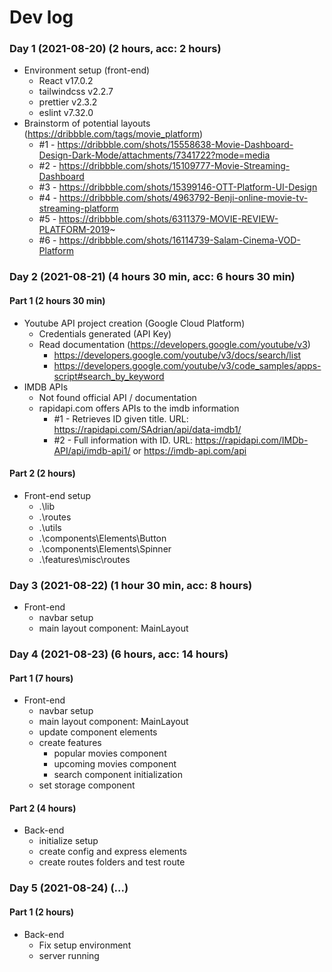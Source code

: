 # Dev log

### Day 1 (2021-08-20) (2 hours, acc: 2 hours)

* Environment setup (front-end)
  - React v17.0.2
  - tailwindcss v2.2.7
  - prettier v2.3.2
  - eslint v7.32.0
* Brainstorm of potential layouts (https://dribbble.com/tags/movie_platform)
  - #1 - https://dribbble.com/shots/15558638-Movie-Dashboard-Design-Dark-Mode/attachments/7341722?mode=media
  - #2 - https://dribbble.com/shots/15109777-Movie-Streaming-Dashboard
  - #3 - https://dribbble.com/shots/15399146-OTT-Platform-UI-Design
  - #4 - https://dribbble.com/shots/4963792-Benji-online-movie-tv-streaming-platform
  - #5 - https://dribbble.com/shots/6311379-MOVIE-REVIEW-PLATFORM-2019~
  - #6 - https://dribbble.com/shots/16114739-Salam-Cinema-VOD-Platform


### Day 2 (2021-08-21) (4 hours 30 min, acc: 6 hours 30 min)

#### Part 1 (2 hours 30 min)

* Youtube API project creation (Google Cloud Platform)
  - Credentials generated (API Key)
  - Read documentation (https://developers.google.com/youtube/v3)
    - https://developers.google.com/youtube/v3/docs/search/list
    - https://developers.google.com/youtube/v3/code_samples/apps-script#search_by_keyword
* IMDB APIs
  - Not found official API / documentation
  - rapidapi.com offers APIs to the imdb information
    - #1 - Retrieves ID given title. URL: https://rapidapi.com/SAdrian/api/data-imdb1/
    - #2 - Full information with ID. URL: https://rapidapi.com/IMDb-API/api/imdb-api1/ or https://imdb-api.com/api

#### Part 2 (2 hours)

* Front-end setup
  - .\lib
  - .\routes
  - .\utils
  - .\components\Elements\Button
  - .\components\Elements\Spinner
  - .\features\misc\routes

### Day 3 (2021-08-22) (1 hour 30 min, acc: 8 hours)

* Front-end
  - navbar setup
  - main layout component: MainLayout

### Day 4 (2021-08-23) (6 hours, acc: 14 hours)

#### Part 1 (7 hours)

* Front-end
  - navbar setup
  - main layout component: MainLayout
  - update component elements
  - create features
    * popular movies component
    * upcoming movies component
    * search component initialization
  - set storage component

#### Part 2 (4 hours)

* Back-end
  - initialize setup
  - create config and express elements
  - create routes folders and test route

### Day 5 (2021-08-24) (...)

#### Part 1 (2 hours)

* Back-end
  - Fix setup environment
  - server running